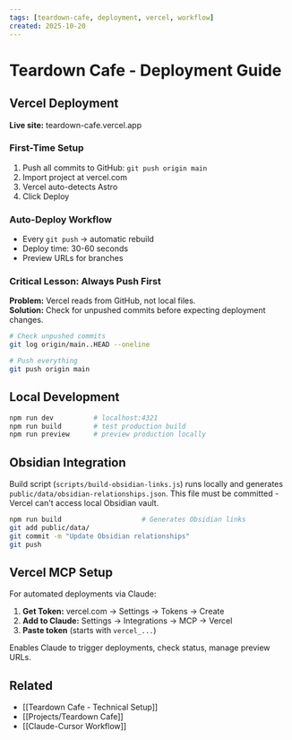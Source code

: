 ```yaml
---
tags: [teardown-cafe, deployment, vercel, workflow]
created: 2025-10-20
---
```


# Teardown Cafe - Deployment Guide

## Vercel Deployment

**Live site:** teardown-cafe.vercel.app

### First-Time Setup
1. Push all commits to GitHub: `git push origin main`
2. Import project at vercel.com
3. Vercel auto-detects Astro
4. Click Deploy

### Auto-Deploy Workflow
- Every `git push` → automatic rebuild
- Deploy time: 30-60 seconds
- Preview URLs for branches

### Critical Lesson: Always Push First
**Problem:** Vercel reads from GitHub, not local files.  
**Solution:** Check for unpushed commits before expecting deployment changes.

```bash
# Check unpushed commits
git log origin/main..HEAD --oneline

# Push everything
git push origin main
```

## Local Development

```bash
npm run dev          # localhost:4321
npm run build        # test production build
npm run preview      # preview production locally
```

## Obsidian Integration

Build script (`scripts/build-obsidian-links.js`) runs locally and generates `public/data/obsidian-relationships.json`. This file must be committed - Vercel can't access local Obsidian vault.

```bash
npm run build                    # Generates Obsidian links
git add public/data/
git commit -m "Update Obsidian relationships"
git push
```

## Vercel MCP Setup

For automated deployments via Claude:

1. **Get Token:** vercel.com → Settings → Tokens → Create
2. **Add to Claude:** Settings → Integrations → MCP → Vercel
3. **Paste token** (starts with `vercel_...`)

Enables Claude to trigger deployments, check status, manage preview URLs.

## Related
- [[Teardown Cafe - Technical Setup]]
- [[Projects/Teardown Cafe]]
- [[Claude-Cursor Workflow]]
